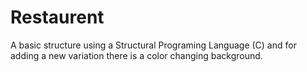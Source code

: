 # Restaurent
A basic structure using a Structural Programing Language (C) and for adding a new variation there is a color changing background.
